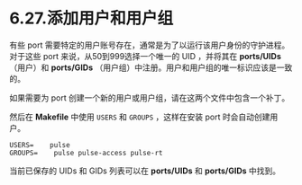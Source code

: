 # 6.27.添加用户和用户组

有些 port 需要特定的用户账号存在，通常是为了以运行该用户身份的守护进程。对于这些 port 来说，从50到999选择一个唯一的 UID ，并将其在 **ports/UIDs** （用户）和 **ports/GIDs** （用户组）中注册。用户和用户组的唯一标识应该是一致的。

如果需要为 port 创建一个新的用户或用户组，请在这两个文件中包含一个补丁。

然后在 **Makefile** 中使用 `USERS` 和 `GROUPS` ，这样在安装 port 时会自动创建用户。

```shell-sessionl
USERS=    pulse
GROUPS=    pulse pulse-access pulse-rt
```

当前已保存的 UIDs 和 GIDs 列表可以在 **ports/UIDs** 和 **ports/GIDs** 中找到。

